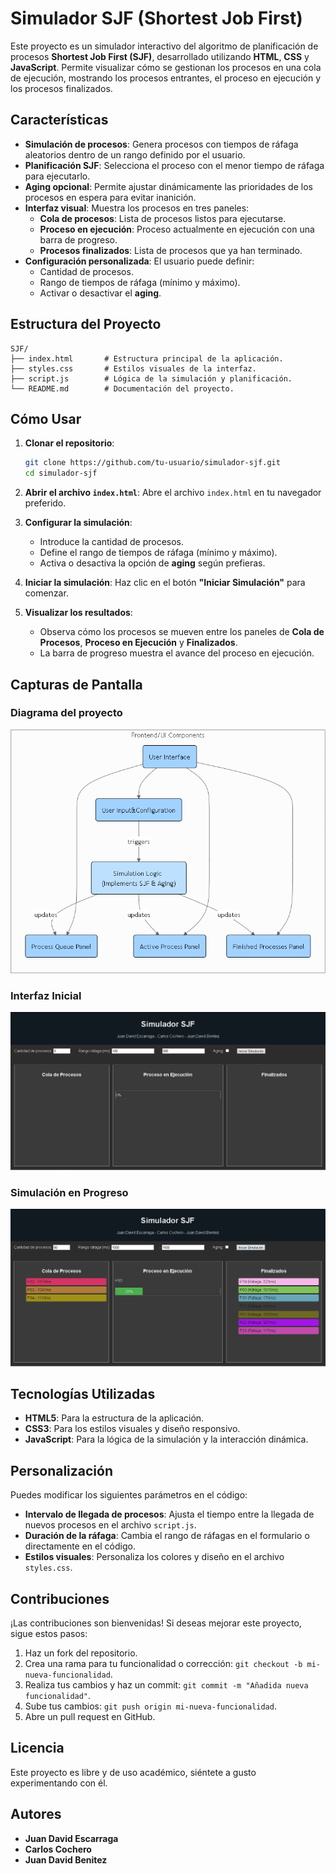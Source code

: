 # Simulador SJF (Shortest Job First)

Este proyecto es un simulador interactivo del algoritmo de planificación de procesos **Shortest Job First (SJF)**, desarrollado utilizando **HTML**, **CSS** y **JavaScript**. Permite visualizar cómo se gestionan los procesos en una cola de ejecución, mostrando los procesos entrantes, el proceso en ejecución y los procesos finalizados.

## Características

- **Simulación de procesos**: Genera procesos con tiempos de ráfaga aleatorios dentro de un rango definido por el usuario.
- **Planificación SJF**: Selecciona el proceso con el menor tiempo de ráfaga para ejecutarlo.
- **Aging opcional**: Permite ajustar dinámicamente las prioridades de los procesos en espera para evitar inanición.
- **Interfaz visual**: Muestra los procesos en tres paneles:
  - **Cola de procesos**: Lista de procesos listos para ejecutarse.
  - **Proceso en ejecución**: Proceso actualmente en ejecución con una barra de progreso.
  - **Procesos finalizados**: Lista de procesos que ya han terminado.
- **Configuración personalizada**: El usuario puede definir:
  - Cantidad de procesos.
  - Rango de tiempos de ráfaga (mínimo y máximo).
  - Activar o desactivar el **aging**.

## Estructura del Proyecto

```
SJF/
├── index.html       # Estructura principal de la aplicación.
├── styles.css       # Estilos visuales de la interfaz.
├── script.js        # Lógica de la simulación y planificación.
└── README.md        # Documentación del proyecto.
```

## Cómo Usar

1. **Clonar el repositorio**:
   ```bash
   git clone https://github.com/tu-usuario/simulador-sjf.git
   cd simulador-sjf
   ```

2. **Abrir el archivo `index.html`**:
   Abre el archivo `index.html` en tu navegador preferido.

3. **Configurar la simulación**:
   - Introduce la cantidad de procesos.
   - Define el rango de tiempos de ráfaga (mínimo y máximo).
   - Activa o desactiva la opción de **aging** según prefieras.

4. **Iniciar la simulación**:
   Haz clic en el botón **"Iniciar Simulación"** para comenzar.

5. **Visualizar los resultados**:
   - Observa cómo los procesos se mueven entre los paneles de **Cola de Procesos**, **Proceso en Ejecución** y **Finalizados**.
   - La barra de progreso muestra el avance del proceso en ejecución.

## Capturas de Pantalla

### Diagrama del proyecto
![Diagrama](./Diagrama.png)

### Interfaz Inicial
![Interfaz Inicial](./Interfaz.png)

### Simulación en Progreso
![Simulación en Progreso](./Simulacion.png)

## Tecnologías Utilizadas

- **HTML5**: Para la estructura de la aplicación.
- **CSS3**: Para los estilos visuales y diseño responsivo.
- **JavaScript**: Para la lógica de la simulación y la interacción dinámica.

## Personalización

Puedes modificar los siguientes parámetros en el código:

- **Intervalo de llegada de procesos**: Ajusta el tiempo entre la llegada de nuevos procesos en el archivo `script.js`.
- **Duración de la ráfaga**: Cambia el rango de ráfagas en el formulario o directamente en el código.
- **Estilos visuales**: Personaliza los colores y diseño en el archivo `styles.css`.

## Contribuciones

¡Las contribuciones son bienvenidas! Si deseas mejorar este proyecto, sigue estos pasos:

1. Haz un fork del repositorio.
2. Crea una rama para tu funcionalidad o corrección: `git checkout -b mi-nueva-funcionalidad`.
3. Realiza tus cambios y haz un commit: `git commit -m "Añadida nueva funcionalidad"`.
4. Sube tus cambios: `git push origin mi-nueva-funcionalidad`.
5. Abre un pull request en GitHub.

## Licencia

Este proyecto es libre y de uso académico, siéntete a gusto experimentando con él.

## Autores

- **Juan David Escarraga**
- **Carlos Cochero**
- **Juan David Benitez**
